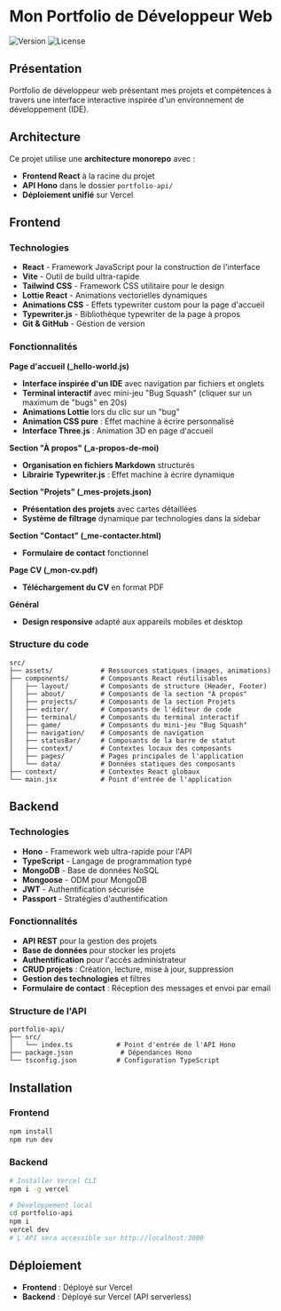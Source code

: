 # Mon Portfolio de Développeur Web

![Version](https://img.shields.io/badge/version-2.0.0-blue.svg)
![License](https://img.shields.io/badge/license-MIT-green.svg)

## Présentation

Portfolio de développeur web présentant mes projets et compétences à travers une interface interactive inspirée d'un environnement de développement (IDE).

## Architecture

Ce projet utilise une **architecture monorepo** avec :

- **Frontend React** à la racine du projet
- **API Hono** dans le dossier `portfolio-api/`
- **Déploiement unifié** sur Vercel

## Frontend

### Technologies

- **React** - Framework JavaScript pour la construction de l'interface
- **Vite** - Outil de build ultra-rapide
- **Tailwind CSS** - Framework CSS utilitaire pour le design
- **Lottie React** - Animations vectorielles dynamiques
- **Animations CSS** - Effets typewriter custom pour la page d'accueil
- **Typewriter.js** - Bibliothèque typewriter de la page à propos
- **Git & GitHub** - Gestion de version

### Fonctionnalités

**Page d'accueil (\_hello-world.js)**

- **Interface inspirée d'un IDE** avec navigation par fichiers et onglets
- **Terminal interactif** avec mini-jeu "Bug Squash" (cliquer sur un maximum de "bugs" en 20s)
- **Animations Lottie** lors du clic sur un "bug"
- **Animation CSS pure** : Effet machine à écrire personnalisé
- **Interface Three.js** : Animation 3D en page d'accueil

**Section "À propos" (\_a-propos-de-moi)**

- **Organisation en fichiers Markdown** structurés
- **Librairie Typewriter.js** : Effet machine à écrire dynamique

**Section "Projets" (\_mes-projets.json)**

- **Présentation des projets** avec cartes détaillées
- **Système de filtrage** dynamique par technologies dans la sidebar

**Section "Contact" (\_me-contacter.html)**

- **Formulaire de contact** fonctionnel

**Page CV (\_mon-cv.pdf)**

- **Téléchargement du CV** en format PDF

**Général**

- **Design responsive** adapté aux appareils mobiles et desktop

### Structure du code

```
src/
├── assets/            # Ressources statiques (images, animations)
├── components/        # Composants React réutilisables
│   ├── layout/        # Composants de structure (Header, Footer)
│   ├── about/         # Composants de la section "À propos"
│   ├── projects/      # Composants de la section Projets
│   ├── editor/        # Composants de l'éditeur de code
│   ├── terminal/      # Composants du terminal interactif
│   ├── game/          # Composants du mini-jeu "Bug Squash"
│   ├── navigation/    # Composants de navigation
│   ├── statusBar/     # Composants de la barre de statut
│   ├── context/       # Contextes locaux des composants
│   ├── pages/         # Pages principales de l'application
│   └── data/          # Données statiques des composants
├── context/           # Contextes React globaux
└── main.jsx           # Point d'entrée de l'application
```

## Backend

### Technologies

- **Hono** - Framework web ultra-rapide pour l'API
- **TypeScript** - Langage de programmation typé
- **MongoDB** - Base de données NoSQL
- **Mongoose** - ODM pour MongoDB
- **JWT** - Authentification sécurisée
- **Passport** - Stratégies d'authentification

### Fonctionnalités

- **API REST** pour la gestion des projets
- **Base de données** pour stocker les projets
- **Authentification** pour l'accès administrateur
- **CRUD projets** : Création, lecture, mise à jour, suppression
- **Gestion des technologies** et filtres
- **Formulaire de contact** : Réception des messages et envoi par email

### Structure de l'API

```
portfolio-api/
├── src/
│   └── index.ts           # Point d'entrée de l'API Hono
├── package.json            # Dépendances Hono
└── tsconfig.json          # Configuration TypeScript
```

## Installation

### Frontend

```bash
npm install
npm run dev
```

### Backend

```bash
# Installer Vercel CLI
npm i -g vercel

# Développement local
cd portfolio-api
npm i
vercel dev
# L'API sera accessible sur http://localhost:3000
```

## Déploiement

- **Frontend** : Déployé sur Vercel
- **Backend** : Déployé sur Vercel (API serverless)
 
